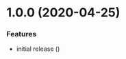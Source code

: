 # 1.0.0 (2020-04-25)


### Features

* initial release ([](https://github.com/Alorel/rollup-plugin-userscript/commit/bbe69e158d632896b3ed974e097b5474aa2ec3e3))
